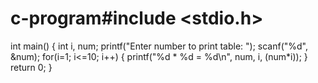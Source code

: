 # c-program#include <stdio.h>
int main()
{
    int i, num;
    printf("Enter number to print table: ");
    scanf("%d", &num);
    for(i=1; i<=10; i++)
    {
        printf("%d * %d = %d\n", num, i, (num*i));
    }
    return 0;
}
